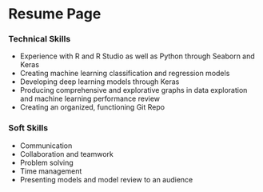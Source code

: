 # Resume Page
### Technical Skills
- Experience with R and R Studio as well as Python through Seaborn and Keras
- Creating machine learning classification and regression models
- Developing deep learning models through Keras
- Producing comprehensive and explorative graphs in data exploration and machine learning performance review
- Creating an organized, functioning Git Repo

### Soft Skills
- Communication
- Collaboration and teamwork
- Problem solving
- Time management
- Presenting models and model review to an audience
